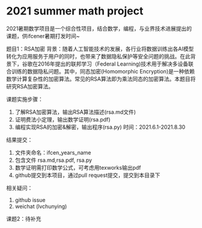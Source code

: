 # 2021 summer math project

2021暑期数学项目是一个综合性项目，结合数学，编程，与业界技术进展提出的课题，供ifcener暑期打发时间~

题目1：RSA加密
背景：随着人工智能技术的发展，各行业将数据训练出各AI模型转化为应用服务于用户的同时，也带来了数据隐私保护等安全问题的挑战。在此背景下，谷歌在2016年提出的联邦学习（Federal Learning)技术用于解决多设备联合训练的数据隐私问题。其中，同态加密(Homomorphic Encryption)是一种依赖数学计算复杂性的加密算法。常见的RSA算法即为乘法同态的加密算法。本题目将研究RSA加密算法。

课题实施步骤：
1. 了解RSA加密算法，输出RSA算法描述(rsa.md文件)
2. 证明费法小定理，输出数学证明(rsa.pdf)
3. 编程实现RSA的加密&解密，输出程序(rsa.py)
时间：2021.6.1-2021.8.30

结果提交：
1. 文件夹命名：ifcen_years_name
2. 包含文件 rsa.md,rsa.pdf, rsa.py
3. 数学证明需打印数学公式，可考虑用texworks输出pdf
4. github提交到本项目，通过pull request提交，提交到本目录下

相关疑问：
1. github issue
2. weichat (lvchunying)


课题2：待补充
